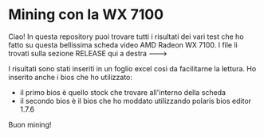 # Mining con la WX 7100

Ciao! 
In questa repository puoi trovare tutti i risultati dei vari test che ho fatto su questa bellissima scheda video AMD Radeon WX 7100.
I file li trovati sulla sezione RELEASE qui a destra --->

I risultati sono stati inseriti in un foglio excel così da facilitarne la lettura.
Ho inserito anche i bios che ho utilizzato:

- il primo bios è quello stock che trovare all'interno della scheda
- il secondo bios è il bios che ho moddato utilizzando polaris bios editor 1.7.6

Buon mining!


